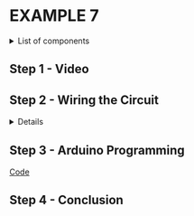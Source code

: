 # EXAMPLE 7

<details>
  <summary>
    List of components
  </summary>
  
  
  1. Arduino
  2. Two LEDs
  3. Two resistors
  4. Breadboard
  5. Jumpers
</details>

## Step 1 - Video

[]()

## Step 2 - Wiring the Circuit

<details>
  <summary>Details</summary>
  
  <img src="/Images/EDS-GPIO_E7.png" height="500">  <img src="/Images/IMG_20201108_124849.jpg" height="500">
</details>

## Step 3 - Arduino Programming

[Code](https://github.com/muhdman/MCTE4342-ESD/edit/main/Week4-GPIO/Example_7/Example_7.ino)

## Step 4 - Conclusion
